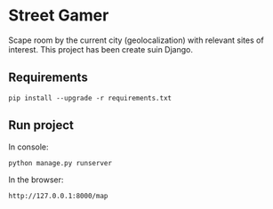 # Street Gamer

Scape room by the current city (geolocalization) with relevant sites of interest. 
This project has been create suin Django.

## Requirements
```
pip install --upgrade -r requirements.txt
```

## Run project
In console:
```
python manage.py runserver
```

In the browser: 
```
http://127.0.0.1:8000/map
```



